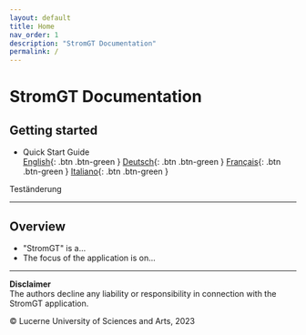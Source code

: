 ```yaml
---
layout: default
title: Home
nav_order: 1
description: "StromGT Documentation"
permalink: /
---
```


# StromGT Documentation
## Getting started
- Quick Start Guide<br>
  [English](https://hslu-ige-laes.github.io/StromGTPublic/docs/quickStartGuide/en/){: .btn .btn-green }  [Deutsch](https://hslu-ige-laes.github.io/StromGTPublic/docs/quickStartGuide/de/){: .btn .btn-green }  [Français](https://hslu-ige-laes.github.io/StromGTPublic/docs/quickStartGuide/fr/){: .btn .btn-green }  [Italiano](https://hslu-ige-laes.github.io/StromGTPublic/docs/quickStartGuide/it/){: .btn .btn-green }

Teständerung

<hr>

## Overview
- "StromGT" is a...
- The focus of the application is on...

<hr>


**Disclaimer**<br>
The authors decline any liability or responsibility in connection with the StromGT application.

&copy; Lucerne University of Sciences and Arts, 2023
